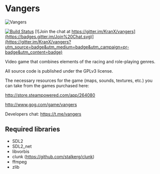 # Vangers #

![Vangers](http://cdn.akamai.steamstatic.com/steam/apps/264080/header.jpg?t=1447359431)

[![Build Status](https://travis-ci.org/KranX/Vangers.svg?branch=master)](https://travis-ci.org/KranX/Vangers)
[![Join the chat at https://gitter.im/KranX/vangers](https://badges.gitter.im/Join%20Chat.svg)](https://gitter.im/KranX/vangers?utm_source=badge&utm_medium=badge&utm_campaign=pr-badge&utm_content=badge)


Video game that combines elements of the racing and role-playing genres.

All source code is published under the GPLv3 license.

The necessary resources for the game (maps, sounds, textures, etc.) you can take from the games purchased here:

http://store.steampowered.com/app/264080

http://www.gog.com/game/vangers

Developers chat: https://t.me/vangers

## Required libraries ##

* SDL2
* SDL2_net
* libvorbis
* clunk (https://github.com/stalkerg/clunk)
* ffmpeg
* zlib
